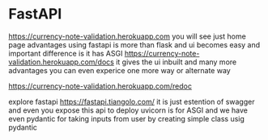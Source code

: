 # FastAPI
https://currency-note-validation.herokuapp.com  you will see just home page
advantages using fastapi is more than flask and ui becomes easy and important difference is it has ASGI 
https://currency-note-validation.herokuapp.com/docs 
it gives the ui inbuilt and many more advantages 
you can even experice one more way or alternate way

https://currency-note-validation.herokuapp.com/redoc

explore fastapi https://fastapi.tiangolo.com/
it is just estention of swagger and even you expose this api to deploy
uvicorn is for ASGI and we have even pydantic for taking inputs from user by creating simple class usig pydantic
